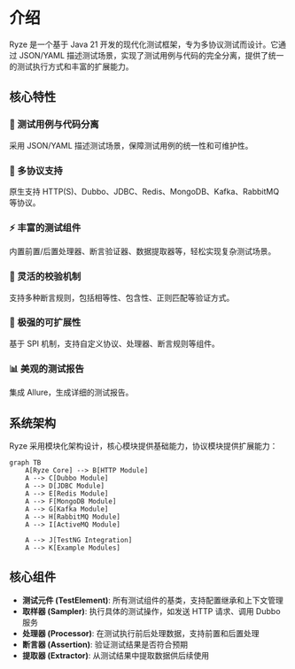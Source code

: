 # 介绍

Ryze 是一个基于 Java 21 开发的现代化测试框架，专为多协议测试而设计。它通过 JSON/YAML 描述测试场景，实现了测试用例与代码的完全分离，提供了统一的测试执行方式和丰富的扩展能力。

## 核心特性

### 🎯 测试用例与代码分离
采用 JSON/YAML 描述测试场景，保障测试用例的统一性和可维护性。

### 🔧 多协议支持
原生支持 HTTP(S)、Dubbo、JDBC、Redis、MongoDB、Kafka、RabbitMQ 等协议。

### ⚡ 丰富的测试组件
内置前置/后置处理器、断言验证器、数据提取器等，轻松实现复杂测试场景。

### 🎨 灵活的校验机制
支持多种断言规则，包括相等性、包含性、正则匹配等验证方式。

### 🚀 极强的可扩展性
基于 SPI 机制，支持自定义协议、处理器、断言规则等组件。

### 📊 美观的测试报告
集成 Allure，生成详细的测试报告。

## 系统架构

Ryze 采用模块化架构设计，核心模块提供基础能力，协议模块提供扩展能力：

```mermaid
graph TB
    A[Ryze Core] --> B[HTTP Module]
    A --> C[Dubbo Module]
    A --> D[JDBC Module]
    A --> E[Redis Module]
    A --> F[MongoDB Module]
    A --> G[Kafka Module]
    A --> H[RabbitMQ Module]
    A --> I[ActiveMQ Module]
    
    A --> J[TestNG Integration]
    A --> K[Example Modules]
```

## 核心组件

- **测试元件 (TestElement)**: 所有测试组件的基类，支持配置继承和上下文管理
- **取样器 (Sampler)**: 执行具体的测试操作，如发送 HTTP 请求、调用 Dubbo 服务
- **处理器 (Processor)**: 在测试执行前后处理数据，支持前置和后置处理
- **断言器 (Assertion)**: 验证测试结果是否符合预期
- **提取器 (Extractor)**: 从测试结果中提取数据供后续使用